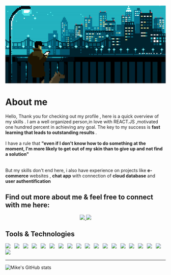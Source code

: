 <p align="center">
  <img src="https://github.com/MikeXado/MikeXado/blob/main/ASSETS/ezgif.com-gif-maker.gif" alt="Hi, I'm Mihai 👋 I'm a 🚀 Front-End Developer 🚀">
</p>
<h1>About me</h1>
Hello, 
Thank you for checking out my profile , here is a quick overview of my skills . I am a well organized person,in love with REACT.JS ,motivated one hundred percent in achieving any goal. The key to my success is <b>fast learning that leads to   outstanding results </b>.<br><br> I have a rule that <b>"even if I don't know how to do something at the moment, I'm more likely to get out of my skin than to give up and not find a solution"</b>
<br>
<br>
<br>
But my skills don't end here, i also have experience on projects like <b>e-commerce</b> websites , <b>chat app</b> with connection of <b>cloud database</b> and <b>user authentification</b>
<br>


	
## Find out more about me & feel free to connect with me here:

<p align="center">
        <a href="https://portfolio-website-mikexado.vercel.app/">
		<img src="https://img.shields.io/badge/portfolio-1AA260?style=for-the-badge&logo=About.me&logoColor=white" />
	</a>
        <a href="mailto:mike.gurin21@gmail.com">
		<img src="https://img.shields.io/badge/Gmail-D14836?style=for-the-badge&logo=gmail&logoColor=white" />
	</a>
</p>


 
 <h2>Tools & Technologies</h2>

<img src="https://img.shields.io/badge/HTML%20-%23F7DF1E.svg?&style=for-the-badge&color=E34F26" />&nbsp;&nbsp;
<img src="https://img.shields.io/badge/css%20-%23F7DF1E.svg?&style=for-the-badge&color=5BA8EE" />&nbsp;&nbsp;
<img src="https://img.shields.io/badge/JavaScript%20-%23F7DF1E.svg?&style=for-the-badge&color=F7DF1E" />&nbsp;&nbsp;
<img src="https://img.shields.io/badge/react%20-%23F7DF1E.svg?&style=for-the-badge&color=00D8FF" />&nbsp;&nbsp;
<img src="https://img.shields.io/badge/redux%20-%23F7DF1E.svg?&style=for-the-badge&color=764abc" />&nbsp;&nbsp;
<img src="https://img.shields.io/badge/firebase%20-%23F7DF1E.svg?&style=for-the-badge&color=f68410" />&nbsp;&nbsp;
<img src="https://img.shields.io/badge/Jquery%20-%23F7DF1E.svg?&style=for-the-badge&color=0769AC" />&nbsp;&nbsp;
<img src="https://img.shields.io/badge/Figma%20-%23F7DF1E.svg?&style=for-the-badge&color=A259FF" />&nbsp;&nbsp;
<img src="https://img.shields.io/badge/Bootstrap%20-%23F7DF1E.svg?&style=for-the-badge&color=7044A3" />&nbsp;&nbsp;
<img src="https://img.shields.io/badge/WORDPRESS%20-%23F7DF1E.svg?&style=for-the-badge&color=00D8FF" />&nbsp;&nbsp;
<img src="https://img.shields.io/badge/Sass%20-%23F7DF1E.svg?&style=for-the-badge&color=CD6799" />&nbsp;&nbsp;
<img src="https://img.shields.io/badge/Discord%20-%23F7DF1E.svg?&style=for-the-badge&color=3C4C65" />&nbsp;&nbsp;
<img src="https://img.shields.io/badge/Git%20-%23F7DF1E.svg?&style=for-the-badge&color=000" />&nbsp;&nbsp;
<img src="https://img.shields.io/badge/GitHub%20-%23F7DF1E.svg?&style=for-the-badge&color=000" />&nbsp;&nbsp;
<img src="https://img.shields.io/badge/Docker%20-%23F7DF1E.svg?&style=for-the-badge&color=2496ED" />&nbsp;&nbsp;
<img src="https://img.shields.io/badge/Docker compose%20-%23F7DF1E.svg?&style=for-the-badge&color=B4C3D2" />&nbsp;&nbsp;
<img src="https://img.shields.io/badge/Visual Studio Code%20-%23F7DF1E.svg?&style=for-the-badge&color=0769AC" />&nbsp;&nbsp;
<img src="https://img.shields.io/badge/Windows%20-%23F7DF1E.svg?&style=for-the-badge&color=F7DF1E" />&nbsp;&nbsp;
<img src="https://img.shields.io/badge/UBUNTU%20-%23F7DF1E.svg?&style=for-the-badge&color=E34F26" />&nbsp;&nbsp;
<hr>

![Mike's GitHub stats](https://github-readme-stats.vercel.app/api?username=MikeXado&show_icons=true&theme=gruvbox)


